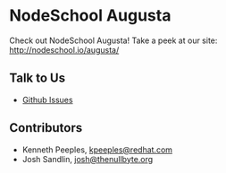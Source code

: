 # NodeSchool Augusta

Check out NodeSchool Augusta! Take a peek at our site: http://nodeschool.io/augusta/

## Talk to Us

 - [Github Issues](https://github.com/nodeschool/augusta/issues)

## Contributors

 - Kenneth Peeples, [kpeeples@redhat.com](kpeeples@redhat.com)
 - Josh Sandlin, [josh@thenullbyte.org](josh@thenullbyte.org)